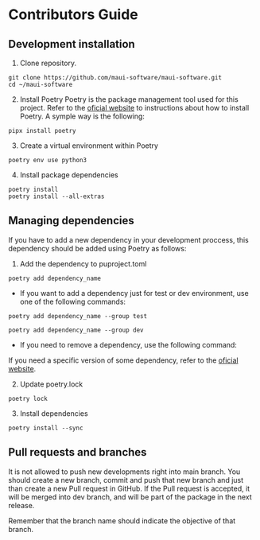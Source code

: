 # Contributors Guide


## Development installation

1. Clone repository.
```
git clone https://github.com/maui-software/maui-software.git
cd ~/maui-software
```

2. Install Poetry
Poetry is the package management tool used for this project. Refer to the [oficial website](https://python-poetry.org/docs/#installing-with-pipx) to instructions about how to install Poetry. A symple way is the following:
```
pipx install poetry
```

3. Create a virtual environment within Poetry
```
poetry env use python3
```

4. Install package dependencies
```
poetry install
poetry install --all-extras
```


## Managing dependencies

If you have to add a new dependency in your development proccess, this dependency should be added using Poetry as follows:

1. Add the dependency to puproject.toml
```
poetry add dependency_name
```

* If you want to add a dependency just for test or dev environment, use one of the following commands:
```
poetry add dependency_name --group test
```
```
poetry add dependency_name --group dev
```

* If you need to remove a dependency, use the following command:


If you need a specific version of some dependency, refer to the [oficial website](https://python-poetry.org/docs/managing-dependencies/).

2. Update poetry.lock
```
poetry lock
```

3. Install dependencies
```
poetry install --sync
```

## Pull requests and branches

It is not allowed to push new developments right into main branch. You should create a new branch, commit and push that new branch and just than create a new Pull request in GitHub. If the Pull request is accepted, it will be merged into dev branch, and will be part of the package in the next release.

Remember that the branch name should indicate the objective of that branch.
